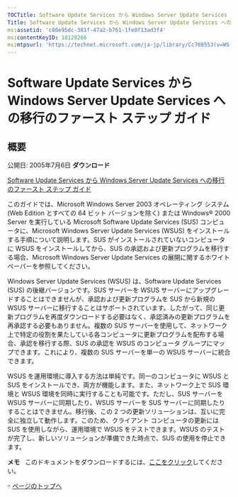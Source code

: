 ```yaml
---
TOCTitle: Software Update Services から Windows Server Update Services への移行のファースト ステップ ガイド
Title: Software Update Services から Windows Server Update Services への移行のファースト ステップ ガイド
ms:assetid: 'c86e95dc-381f-47a2-b761-1fe0f13ad3f4'
ms:contentKeyID: 18128266
ms:mtpsurl: 'https://technet.microsoft.com/ja-jp/library/Cc708553(v=WS.10)'
---
```


Software Update Services から Windows Server Update Services への移行のファースト ステップ ガイド
=================================================================================================

概要
----

公開日: 2005年7月6日
**ダウンロード**

[Software Update Services から Windows Server Update Services への移行のファースト ステップ ガイド](http://www.microsoft.com/downloads/details.aspx?familyid=150e795e-ae32-4d47-a6b8-e01f918aae93&displaylang=ja)

このガイドでは、Microsoft Windows Server 2003 オペレーティング システム (Web Edition とすべての 64 ビット バージョンを除く) または Windows® 2000 Server を実行している Microsoft Software Update Services (SUS) コンピュータに、Microsoft Windows Server Update Services (WSUS) をインストールする手順について説明します。SUS がインストールされていないコンピュータに WSUS をインストールしてから、SUS の承認および更新プログラムを移行する場合、Microsoft Windows Server Update Services の展開に関するホワイト ペーパーを参照してください。

Windows Server Update Services (WSUS) は、Software Update Services (SUS) の後継バージョンです。SUS サーバーを WSUS サーバーにアップグレードすることはできませんが、承認および更新プログラムを SUS から新規の WSUS サーバーに移行することはサポートされています。したがって、同じ更新プログラムを再度ダウンロードする必要はなく、承認済みの更新プログラムを再承認する必要もありません。複数の SUS サーバーを使用して、ネットワーク上で特定の役割を果たしている各コンピュータに更新プログラムを配布する場合、承認を移行する際、SUS の承認を WSUS のコンピュータ グループにマップできます。これにより、複数の SUS サーバーを単一の WSUS サーバーに統合できます。

WSUS を運用環境に導入する方法は単純です。同一のコンピュータに WSUS と SUS をインストールでき、両方が機能します。また、ネットワーク上で SUS 環境と WSUS 環境を同時に実行することも可能です。ただし、SUS サーバーを WSUS サーバーに同期したり、WSUS サーバーを SUS サーバーに同期したりすることはできません。移行後、この 2 つの更新ソリューションは、互いに完全に独立して動作します。このため、クライアント コンピュータの更新には SUS を使用しながら、運用環境で WSUS をテストできます。WSUS のテストが完了し、新しいソリューションが準備できた時点で、SUS の使用を停止できます。

**メモ**   このドキュメントをダウンロードするには、[ここをクリック](http://www.microsoft.com/downloads/details.aspx?familyid=150e795e-ae32-4d47-a6b8-e01f918aae93&displaylang=ja)してください。

![](images/Cc708553.arrow_px_up(ja-jp,WS.10).gif) [ページのトップへ](#ctl00_rs1_eb1_panel1)
